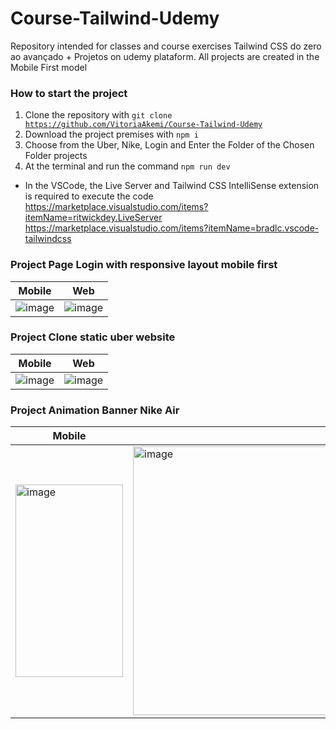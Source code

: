 # Course-Tailwind-Udemy    
Repository intended for classes and course exercises Tailwind CSS do zero ao avançado + Projetos on udemy plataform. All projects are created in the Mobile First model

### How to start the project
1. Clone the repository with <code>git clone https://github.com/VitoriaAkemi/Course-Tailwind-Udemy</code> <br/>
2. Download the project premises with <code>npm i</code> <br/>
3. Choose from the Uber, Nike, Login and Enter the Folder of the Chosen Folder projects <br/>
4. At the terminal and run the command <code>npm run dev</code> <br/>

- In the VSCode, the Live Server and Tailwind CSS IntelliSense extension is required to execute the code <br/>
https://marketplace.visualstudio.com/items?itemName=ritwickdey.LiveServer <br/>
https://marketplace.visualstudio.com/items?itemName=bradlc.vscode-tailwindcss

### Project Page Login with responsive layout mobile first

| Mobile | Web | 
|----------|----------|
| <img alt="image" src="https://github.com/user-attachments/assets/8b6b7712-abc3-49d5-a6c5-71709ef39232" /> | <img alt="image" src="https://github.com/user-attachments/assets/60f88bdb-903e-4f75-bdda-05148426e946" /> |


### Project Clone static uber website
| Mobile | Web | 
|----------|----------|
| <img alt="image" src="https://github.com/user-attachments/assets/90a49b67-e08f-4c0f-870f-f6b4a892e13e" />| <img alt="image" src="https://github.com/user-attachments/assets/a6a82be1-96c1-4890-8a6b-7abfe6134353" />|

### Project Animation Banner Nike Air
| Mobile | Web | 
|----------|----------|
| <img width="172" height="308" alt="image" src="https://github.com/user-attachments/assets/9caf086f-4559-41fa-90b0-f994f3b2bcd5" />| <img width="715" height="430" alt="image" src="https://github.com/user-attachments/assets/1a36b3b5-dd49-4890-b958-0aebc7766096" />|
